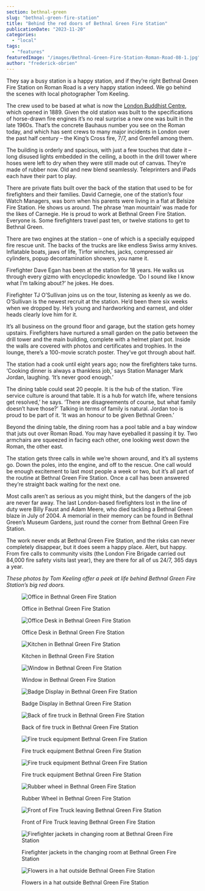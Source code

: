 ```yaml
---
section: bethnal-green
slug: "bethnal-green-fire-station"
title: "Behind the red doors of Bethnal Green Fire Station"
publicationDate: "2023-11-20"
categories: 
  - "local"
tags: 
  - "features"
featuredImage: "/images/Bethnal-Green-Fire-Station-Roman-Road-08-1.jpg"
author: "frederick-obrien"
---
```


They say a busy station is a happy station, and if they’re right Bethnal Green Fire Station on Roman Road is a very happy station indeed. We go behind the scenes with local photographer Tom Keeling.

The crew used to be based at what is now the [London Buddhist Centre](https://romanroadlondon.com/london-buddhist-centre-east-london/), which opened in 1889. Given the old station was built to the specifications of horse-drawn fire engines it’s no real surprise a new one was built in the late 1960s. That’s the concrete Bauhaus number you see on the Roman today, and which has sent crews to many major incidents in London over the past half century – the King’s Cross fire, 7/7, and Grenfell among them.

The building is orderly and spacious, with just a few touches that date it – long disused lights embedded in the ceiling, a booth in the drill tower where hoses were left to dry when they were still made out of canvas. They’re made of rubber now. Old and new blend seamlessly. Teleprinters and iPads each have their part to play. 

There are private flats built over the back of the station that used to be for firefighters and their families. David Carnegie, one of the station’s four Watch Managers, was born when his parents were living in a flat at Belsize Fire Station. He shows us around. The phrase ‘man mountain’ was made for the likes of Carnegie. He is proud to work at Bethnal Green Fire Station. Everyone is. Some firefighters travel past ten, or twelve stations to get to Bethnal Green. 

There are two engines at the station – one of which is a specially equipped fire rescue unit. The backs of the trucks are like endless Swiss army knives. Inflatable boats, jaws of life, Tirfor winches, jacks, compressed air cylinders, popup decontamination showers, you name it.

Firefighter Dave Egan has been at the station for 18 years. He walks us through every gizmo with encyclopedic knowledge. ‘Do I sound like I know what I’m talking about?’ he jokes. He does.

Firefighter TJ O’Sullivan joins us on the tour, listening as keenly as we do. O’Sullivan is the newest recruit at the station. He’d been there six weeks when we dropped by. He’s young and hardworking and earnest, and older heads clearly love him for it.

It’s all business on the ground floor and garage, but the station gets homey upstairs. Firefighters have nurtured a small garden on the patio between the drill tower and the main building, complete with a helmet plant pot. Inside the walls are covered with photos and certificates and trophies. In the lounge, there’s a 100-movie scratch poster. They’ve got through about half.

The station had a cook until eight years ago; now the firefighters take turns. ‘Cooking dinner is always a thankless job,’ says Station Manager Mark Jordan, laughing. ‘It’s never good enough.’

The dining table could seat 20 people. It is the hub of the station. ‘Fire service culture is around that table. It is a hub for watch life, where tensions get resolved,’ he says. ‘There are disagreements of course, but what family doesn’t have those?’ Talking in terms of family is natural. Jordan too is proud to be part of it. ‘It was an honour to be given Bethnal Green.’

Beyond the dining table, the dining room has a pool table and a bay window that juts out over Roman Road. You may have eyeballed it passing it by. Two armchairs are squeezed in facing each other, one looking west down the Roman, the other east.

The station gets three calls in while we’re shown around, and it’s all systems go. Down the poles, into the engine, and off to the rescue. One call would be enough excitement to last most people a week or two, but it’s all part of the routine at Bethnal Green Fire Station. Once a call has been answered they’re straight back waiting for the next one.

Most calls aren’t as serious as you might think, but the dangers of the job are never far away. The last London-based firefighters lost in the line of duty were Billy Faust and Adam Meere, who died tackling a Bethnal Green blaze in July of 2004. A memorial in their memory can be found in Bethnal Green’s Museum Gardens, just round the corner from Bethnal Green Fire Station.

The work never ends at Bethnal Green Fire Station, and the risks can never completely disappear, but it does seem a happy place. Alert, but happy. From fire calls to community visits (the London Fire Brigade carried out 84,000 fire safety visits last year), they are there for all of us 24/7, 365 days a year.  

_These photos by Tom Keeling offer a peek at life behind Bethnal Green Fire Station’s big red doors._

<figure>

![Office in Bethnal Green Fire Station ](/images/Bethnal-Green-Fire-Station-Roman-Road-01-1024x683.jpg)

<figcaption>

Office in Bethnal Green Fire Station

</figcaption>

</figure>

<figure>

![Office Desk in Bethnal Green Fire Station ](/images/Bethnal-Green-Fire-Station-Roman-Road-07-1024x683.jpg)

<figcaption>

Office Desk in Bethnal Green Fire Station

</figcaption>

</figure>

<figure>

![Kitchen in Bethnal Green Fire Station ](/images/Bethnal-Green-Fire-Station-Roman-Road-02-1024x683.jpg)

<figcaption>

Kitchen in Bethnal Green Fire Station

</figcaption>

</figure>

<figure>

![Window in Bethnal Green Fire Station ](/images/Bethnal-Green-Fire-Station-Roman-Road-04-1024x683.jpg)

<figcaption>

Window in Bethnal Green Fire Station

</figcaption>

</figure>

<figure>

![Badge Display in Bethnal Green Fire Station ](/images/Bethnal-Green-Fire-Station-Roman-Road-03-1024x683.jpg)

<figcaption>

Badge Display in Bethnal Green Fire Station

</figcaption>

</figure>

<figure>

![Back of fire truck in Bethnal Green Fire Station ](/images/Bethnal-Green-Fire-Station-Roman-Road-11-1024x683.jpg)

<figcaption>

Back of fire truck in Bethnal Green Fire Station

</figcaption>

</figure>

<figure>

![Fire truck equipment Bethnal Green Fire Station ](/images/Bethnal-Green-Fire-Station-Roman-Road-12-1-1024x683.jpg)

<figcaption>

Fire truck equipment Bethnal Green Fire Station

</figcaption>

</figure>

<figure>

![Fire truck equipment Bethnal Green Fire Station ](/images/Bethnal-Green-Fire-Station-Roman-Road-15-1.jpg)

<figcaption>

Fire truck equipment Bethnal Green Fire Station

</figcaption>

</figure>

<figure>

![Rubber wheel in Bethnal Green Fire Station ](/images/Bethnal-Green-Fire-Station-Roman-Road-08-1024x683.jpg)

<figcaption>

Rubber Wheel in Bethnal Green Fire Station

</figcaption>

</figure>

<figure>

![Front of Fire Truck leaving Bethnal Green Fire Station](/images/Bethnal-Green-Fire-Station-Roman-Road-05-1024x683.jpg)

<figcaption>

Front of Fire Truck leaving Bethnal Green Fire Station

</figcaption>

</figure>

<figure>

![Firefighter jackets in changing room at Bethnal Green Fire Station ](/images/Bethnal-Green-Fire-Station-Roman-Road-10-2.jpg)

<figcaption>

Firefighter jackets in the changing room at Bethnal Green Fire Station

</figcaption>

</figure>

<figure>

![Flowers in a hat outside Bethnal Green Fire Station ](/images/Bethnal-Green-Fire-Station-Roman-Road-hat.jpg)

<figcaption>

Flowers in a hat outside Bethnal Green Fire Station

</figcaption>

</figure>
